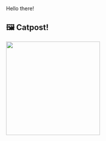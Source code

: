 Hello there!



## 🖼️ Catpost!

<sub>
    <img src="https://cdn2.thecatapi.com/images/2hp.jpg" height="256">
</sub>

